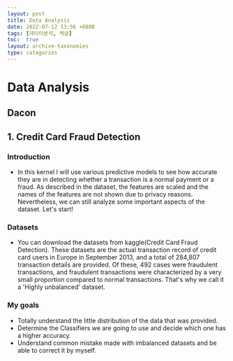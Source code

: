 ```yaml
---
layout: post
title: Data Analysis
date: 2022-07-12 13:56 +0800
tags: [데이터분석, 케글]
toc:  true
layout: archive-taxonomies
type: categories
---
```


# Data Analysis

## Dacon

## 1. Credit Card Fraud Detection
### Introduction
- In this kernel I will use various predictive models to see how accurate they are in detecting whether a transaction is a normal payment or a fraud. As described in the dataset, the features are scaled and the names of the features are not shown due to privacy reasons. Nevertheless, we can still analyze some important aspects of the dataset. Let's start!

### Datasets
- You can download the datasets from kaggle(Credit Card Fraud Detection). These datasets are the actual transaction record of credit card users in Europe in September 2013, and a total of 284,807 transaction details are provided. Of these, 492 cases were fraudulent transactions, and fraudulent transactions were characterized by a very small proportion compared to normal transactions. That's why we call it a 'Highly unbalanced' dataset.

### My goals
- Totally understand the little distribution of the data that was provided.
- Determine the Classifiers we are going to use and decide which one has a higher accuracy.
- Understand common mistake made with imbalanced datasets and be able to correct it by myself.